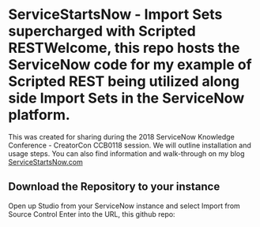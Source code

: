 # ServiceStartsNow - Import Sets supercharged with Scripted RESTWelcome, this repo hosts the ServiceNow code for my example of Scripted REST being utilized along side Import Sets in the ServiceNow platform.
This was created for sharing during the 2018 ServiceNow Knowledge Conference - CreatorCon CCB0118 session.
We will outline installation and usage steps.
You can also find information and walk-through on my blog [ServiceStartsNow.com](https://servicestartsnow.com/category/project/scripted-rest-in-import-sets/)

## Download the Repository to your instance
Open up Studio from your ServiceNow instance and select Import from Source Control
Enter into the URL, this github repo: 
